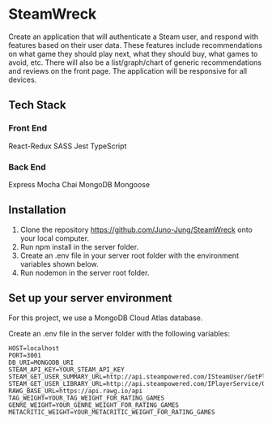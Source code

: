 # SteamWreck

Create an application that will authenticate a Steam user, and respond with features based on their user data. These features include recommendations on what game they should play next, what they should buy, what games to avoid, etc. There will also be a list/graph/chart of generic recommendations and reviews on the front page. The application will be responsive for all devices.

## Tech Stack

### Front End

React-Redux
SASS
Jest
TypeScript

### Back End

Express
Mocha
Chai
MongoDB
Mongoose

## Installation

1. Clone the repository https://github.com/Juno-Jung/SteamWreck onto your local computer.
2. Run npm install in the server folder.
3. Create an .env file in your server root folder with the environment variables shown below.
4. Run nodemon in the server root folder.

## Set up your server environment

For this project, we use a MongoDB Cloud Atlas database.

Create an .env file in the server folder with the following variables:

    HOST=localhost
    PORT=3001
    DB_URI=MONGODB_URI
    STEAM_API_KEY=YOUR_STEAM_API_KEY
    STEAM_GET_USER_SUMMARY_URL=http://api.steampowered.com/ISteamUser/GetPlayerSummaries/v0002
    STEAM_GET_USER_LIBRARY_URL=http://api.steampowered.com/IPlayerService/GetOwnedGames/v0001
    RAWG_BASE_URL=https://api.rawg.io/api
    TAG_WEIGHT=YOUR_TAG_WEIGHT_FOR_RATING_GAMES
    GENRE_WEIGHT=YOUR_GENRE_WEIGHT_FOR_RATING_GAMES
    METACRITIC_WEIGHT=YOUR_METACRITIC_WEIGHT_FOR_RATING_GAMES